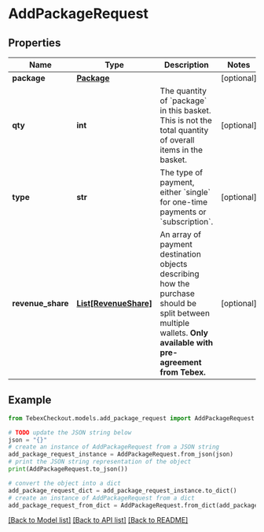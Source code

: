 # AddPackageRequest


## Properties

Name | Type | Description | Notes
------------ | ------------- | ------------- | -------------
**package** | [**Package**](Package.md) |  | [optional] 
**qty** | **int** | The quantity of &#x60;package&#x60; in this basket. This is not the total quantity of overall items in the basket. | [optional] 
**type** | **str** | The type of payment, either &#x60;single&#x60; for one-time payments or &#x60;subscription&#x60;. | [optional] 
**revenue_share** | [**List[RevenueShare]**](RevenueShare.md) | An array of payment destination objects describing how the purchase should be split between multiple wallets. **Only available with pre-agreement from Tebex.** | [optional] 

## Example

```python
from TebexCheckout.models.add_package_request import AddPackageRequest

# TODO update the JSON string below
json = "{}"
# create an instance of AddPackageRequest from a JSON string
add_package_request_instance = AddPackageRequest.from_json(json)
# print the JSON string representation of the object
print(AddPackageRequest.to_json())

# convert the object into a dict
add_package_request_dict = add_package_request_instance.to_dict()
# create an instance of AddPackageRequest from a dict
add_package_request_from_dict = AddPackageRequest.from_dict(add_package_request_dict)
```
[[Back to Model list]](../README.md#documentation-for-models) [[Back to API list]](../README.md#documentation-for-api-endpoints) [[Back to README]](../README.md)


